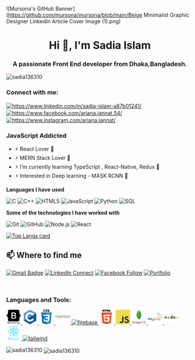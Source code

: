 ![Mursona's GitHub Banner](https://github.com/mursona/mursona/blob/main/Beige Minimalist Graphic Designer LinkedIn Article Cover Image (1).png)

<h1 align="center">Hi 👋, I'm Sadia Islam</h1>
<h3 align="center">A passionate Front End developer from Dhaka,Bangladesh.</h3>

<p align="left"> <img src="https://komarev.com/ghpvc/?username=sadia136310&label=Profile%20views&color=0e75b6&style=flat" alt="sadia136310" /> </p>


<h3 align="left">Connect with me:</h3>
<p align="left">
<a href="https://www.linkedin.com/in/sadia-islam-a87b01241/" target="blank"><img align="center" src="https://raw.githubusercontent.com/rahuldkjain/github-profile-readme-generator/master/src/images/icons/Social/linked-in-alt.svg" alt="https://www.linkedin.com/in/sadia-islam-a87b01241/" height="30" width="40" /></a>
<a href="https://www.facebook.com/ariana.jannat.54/" target="blank"><img align="center" src="https://raw.githubusercontent.com/rahuldkjain/github-profile-readme-generator/master/src/images/icons/Social/facebook.svg" alt="https://www.facebook.com/ariana.jannat.54/" height="30" width="40" /></a>
<a href="https://instagram.com/https://www.instagram.com/ariana.jannat/" target="blank"><img align="center" src="https://raw.githubusercontent.com/rahuldkjain/github-profile-readme-generator/master/src/images/icons/Social/instagram.svg" alt="https://www.instagram.com/ariana.jannat/" height="30" width="40" /></a>
</p>


### JavaScript Addicted
- ⚡ React Lover 💖
- ⚡ MERN Stack Lover 💖
- ⚡ I’m currently learning TypeScript , React-Native, Redux 🔰
- ⚡ Interested in Deep learning - MASK RCNN 💖

**Languages I have used**

![C](https://img.shields.io/badge/-C-000000?style=flat&logo=C)
![C++](https://img.shields.io/badge/-C++-000000?style=flat&logo=C%2B%2B&logoColor=00599C)
![HTML5](https://img.shields.io/badge/-HTML5-000000?style=flat&logo=HTML5)
![JavaScript](https://img.shields.io/badge/-JavaScript-000000?style=flat&logo=javascript)
![Python](https://img.shields.io/badge/-Python-000000?style=flat&logo=python)
![SQL](https://img.shields.io/badge/-SQL-000000?style=flat&logo=MySQL)

**Some of the technologies I have worked with**

![Git](https://img.shields.io/badge/-Git-000000?style=flat&logo=git&logoColor=F05032)
![GitHub](https://img.shields.io/badge/-GitHub-000000?style=flat&logo=github&logoColor=FFFFFF)
![Node.js](https://img.shields.io/badge/-Node.js-000000?style=flat&logo=node.js&logoColor=339933)
![React](https://img.shields.io/badge/-React-000000?style=flat&logo=React&logoColor=61DAFB)

[![Top Langs card](https://github-readme-stats.vercel.app/api/top-langs/?username=mursona&card_width=550)](https://github.com/mursona)

##  📫 Where to find me
[![Gmail Badge](https://img.shields.io/badge/-mahabuba.mursona@gmail.com-c14438?style=flat-square&logo=Gmail&logoColor=white&link=mailto:mahabuba.mursona@gmail.com)](mailto:mahabuba.mursona@gmail.com)
[![LinkedIn Connect](https://img.shields.io/badge/%20-Connect-black?color=14171A&labelColor=212121&logo=linkedin&logoColor=blue)](https://www.linkedin.com/in/mursona/)
[![Facebook Follow](https://img.shields.io/badge/%20-Follow-black?color=14171A&labelColor=1976d2&logo=facebook&logoColor=ffffff)](https://www.facebook.com/mahabubamursona/)
[![Portfolio](https://img.shields.io/badge/%20-Portfolio-green?color=14171A&labelColor=1976d2&logoColor=ffffff)](https://mursona.blogspot.com/)

<br />

<h3 align="left">Languages and Tools:</h3>
<p align="left"> <a href="https://getbootstrap.com" target="_blank" rel="noreferrer"> <img src="https://raw.githubusercontent.com/devicons/devicon/master/icons/bootstrap/bootstrap-plain-wordmark.svg" alt="bootstrap" width="40" height="40"/> </a> <a href="https://www.cprogramming.com/" target="_blank" rel="noreferrer"> <img src="https://raw.githubusercontent.com/devicons/devicon/master/icons/c/c-original.svg" alt="c" width="40" height="40"/> </a> <a href="https://www.w3schools.com/css/" target="_blank" rel="noreferrer"> <img src="https://raw.githubusercontent.com/devicons/devicon/master/icons/css3/css3-original-wordmark.svg" alt="css3" width="40" height="40"/> </a> <a href="https://expressjs.com" target="_blank" rel="noreferrer"> <img src="https://raw.githubusercontent.com/devicons/devicon/master/icons/express/express-original-wordmark.svg" alt="express" width="40" height="40"/> </a> <a href="https://firebase.google.com/" target="_blank" rel="noreferrer"> <img src="https://www.vectorlogo.zone/logos/firebase/firebase-icon.svg" alt="firebase" width="40" height="40"/> </a> <a href="https://www.w3.org/html/" target="_blank" rel="noreferrer"> <img src="https://raw.githubusercontent.com/devicons/devicon/master/icons/html5/html5-original-wordmark.svg" alt="html5" width="40" height="40"/> </a> <a href="https://developer.mozilla.org/en-US/docs/Web/JavaScript" target="_blank" rel="noreferrer"> <img src="https://raw.githubusercontent.com/devicons/devicon/master/icons/javascript/javascript-original.svg" alt="javascript" width="40" height="40"/> </a> <a href="https://www.mongodb.com/" target="_blank" rel="noreferrer"> <img src="https://raw.githubusercontent.com/devicons/devicon/master/icons/mongodb/mongodb-original-wordmark.svg" alt="mongodb" width="40" height="40"/> </a> <a href="https://www.mysql.com/" target="_blank" rel="noreferrer"> <img src="https://raw.githubusercontent.com/devicons/devicon/master/icons/mysql/mysql-original-wordmark.svg" alt="mysql" width="40" height="40"/> </a> <a href="https://nodejs.org" target="_blank" rel="noreferrer"> <img src="https://raw.githubusercontent.com/devicons/devicon/master/icons/nodejs/nodejs-original-wordmark.svg" alt="nodejs" width="40" height="40"/> </a> <a href="https://reactjs.org/" target="_blank" rel="noreferrer"> <img src="https://raw.githubusercontent.com/devicons/devicon/master/icons/react/react-original-wordmark.svg" alt="react" width="40" height="40"/> </a> <a href="https://tailwindcss.com/" target="_blank" rel="noreferrer"> <img src="https://www.vectorlogo.zone/logos/tailwindcss/tailwindcss-icon.svg" alt="tailwind" width="40" height="40"/> </a> </p>

<p><img align="left" src="https://github-readme-stats.vercel.app/api/top-langs?username=sadia136310&show_icons=true&locale=en&layout=compact" alt="sadia136310" /></p>

<p>&nbsp;<img align="center" src="https://github-readme-stats.vercel.app/api?username=sadia136310&show_icons=true&locale=en" alt="sadia136310" /></p>


